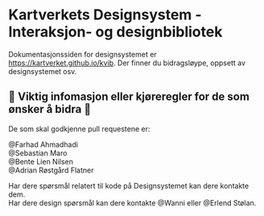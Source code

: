 # Kartverkets Designsystem - Interaksjon- og designbibliotek

Dokumentasjonssiden for designsystemet er https://kartverket.github.io/kvib. Der finner du bidragsløype, oppsett av designsystemet osv.

## 🚦 Viktig infomasjon eller kjøreregler for de som ønsker å bidra 🚦

De som skal godkjenne pull requestene er:

@Farhad Ahmadhadi  
@Sebastian Maro  
@Bente Lien Nilsen  
@Adrian Røstgård Flatner

Har dere spørsmål relatert til kode på Designsystemet kan dere kontakte dem.  
Har dere design spørsmål kan dere kontakte @Wanni eller @Erlend Stølan.
